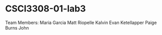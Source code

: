 
# CSCI3308-01-lab3
Team Members: 
Maria Garcia
Matt Riopelle
Kalvin
Evan Ketellapper
Paige Burns
John
